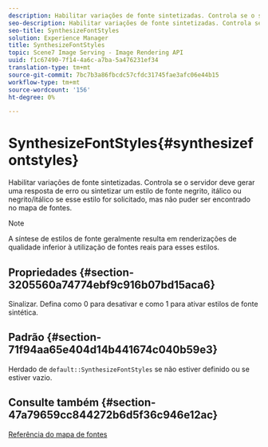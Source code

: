```yaml
---
description: Habilitar variações de fonte sintetizadas. Controla se o servidor deve gerar uma resposta de erro ou sintetizar um estilo de fonte negrito, itálico ou negrito/itálico se esse estilo for solicitado, mas não puder ser encontrado no mapa de fontes.
seo-description: Habilitar variações de fonte sintetizadas. Controla se o servidor deve gerar uma resposta de erro ou sintetizar um estilo de fonte negrito, itálico ou negrito/itálico se esse estilo for solicitado, mas não puder ser encontrado no mapa de fontes.
seo-title: SynthesizeFontStyles
solution: Experience Manager
title: SynthesizeFontStyles
topic: Scene7 Image Serving - Image Rendering API
uuid: f1c67490-7f14-4a6c-a7ba-5a476231ef34
translation-type: tm+mt
source-git-commit: 7bc7b3a86fbcdc57cfdc31745fae3afc06e44b15
workflow-type: tm+mt
source-wordcount: '156'
ht-degree: 0%

---
```



# SynthesizeFontStyles{#synthesizefontstyles}

Habilitar variações de fonte sintetizadas. Controla se o servidor deve gerar uma resposta de erro ou sintetizar um estilo de fonte negrito, itálico ou negrito/itálico se esse estilo for solicitado, mas não puder ser encontrado no mapa de fontes.

>[!NOTE]
>
>A síntese de estilos de fonte geralmente resulta em renderizações de qualidade inferior à utilização de fontes reais para esses estilos.

## Propriedades {#section-3205560a74774ebf9c916b07bd15aca6}

Sinalizar. Defina como 0 para desativar e como 1 para ativar estilos de fonte sintética.

## Padrão {#section-71f94aa65e404d14b441674c040b59e3}

Herdado de `default::SynthesizeFontStyles` se não estiver definido ou se estiver vazio.

## Consulte também {#section-47a79659cc844272b6d5f36c946e12ac}

[Referência do mapa de fontes](../../../../../is-api/image-catalog/image-serving-api-ref/c-image-catalog-reference/c-font-map-reference/c-font-map-reference.md#concept-f81f319d03c646c5a8ef87b3277dd37d)
